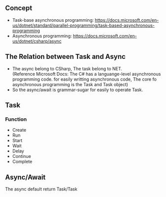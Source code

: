## Concept
+ Task-base asynchronous programming: https://docs.microsoft.com/en-us/dotnet/standard/parallel-programming/task-based-asynchronous-programming
+ Asynchronous programming: https://docs.microsoft.com/en-us/dotnet/csharp/async

## The Relation between Task and Async 
+ The async belong to CSharp, The task belong to NET.  
(Reference Microsoft Docs: The C# has a languange-level asynchronous programming code. for easily writting asynchronous code, The core fo asynchronous programming is the Task and Task<T> object)
+ So the async/await is grammar-sugar for easily to operate Task.

## Task
### Function
+ Create
+ Run
+ Start
+ Wait
+ Delay
+ Continue
+ Complete

## Async/Await
The async default return Task/Task<TResult>
